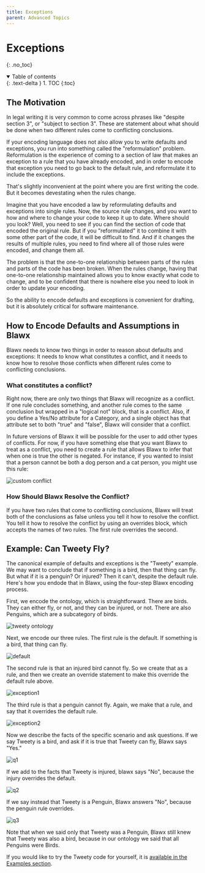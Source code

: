 ```yaml
---
title: Exceptions
parent: Advanced Topics
---
```

# Exceptions
{: .no_toc}

<details open markdown="block">
  <summary>
    Table of contents
  </summary>
  {: .text-delta }
1. TOC
{:toc}
</details>

## The Motivation

In legal writing it is very common to come across phrases like "despite section 3", or "subject to section 3". These are statement about what should be done when two different rules come to conflicting conclusions.

If your encoding language does not also allow you to write defaults and exceptions, you run into something
called the "reformulation" problem. Reformulation is the experience of coming to a section of law that
makes an exception to a rule that you have already encoded, and in order to encode that exception you need
to go back to the default rule, and reformulate it to include the exceptions.

That's slightly inconvenient at the point where you are first writing the code. But it becomes devestating
when the rules change.

Imagine that you have encoded a law by reformulating defaults and exceptions into single rules. Now, the
source rule changes, and you want to how and where to change your code to keep it up to date. Where should
you look? Well, you need to see if you can find the section of code that encoded the original rule. But if
you "reformulated" it to combine it with some other part of the code, it will be difficult to find. And if
it changes the results of multiple rules, you need to find where all of those rules were encoded, and
change them all.

The problem is that the one-to-one relationship between parts of the rules and parts of the code has been
broken. When the rules change, having that one-to-one relationship maintained allows you to know exactly
what code to change, and to be confident that there is nowhere else you need to look in order to update
your encoding.

So the ability to encode defaults and exceptions is convenient for drafting, but it is absolutely critical
for software maintenance.

## How to Encode Defaults and Assumptions in Blawx

Blawx needs to know two things in order to reason about defaults and exceptions: It needs to know what
constitutes a conflict, and it needs to know how to resolve those conflicts when different rules come to
conflicting conclusions.

### What constitutes a conflict?

Right now, there are only two things that Blawx will recognize as a conflict. If one rule concludes
something, and another rule comes to the same conclusion but wrapped in a "logical not" block, that
is a conflict.  Also, if you define a Yes/No attribute for a Category, and a single object has that
attribute set to both "true" and "false", Blawx will consider that a conflict.

In future versions of Blawx it will be possible for the user to add other types of conflicts. For now,
if you have something else that you want Blawx to treat as a conflict, you need to create a rule that
allows Blawx to infer that when one is true the other is negated. For instance, if you wanted to insist
that a person cannot be both a dog person and a cat person, you might use this rule:

![custom conflict](../img/custom_conflict.png)

### How Should Blawx Resolve the Conflict?

If you have two rules that come to conflicting conclusions, Blawx will treat both of the conclusions as
false unless you tell it how to resolve the conflict. You tell it how to resolve the conflict by using
an overrides block, which accepts the names of two rules. The first rule overrides the second.

## Example: Can Tweety Fly?

The canonical example of defaults and exceptions is the "Tweety" example. We may want to conclude that
if something is a bird, then that thing can fly. But what if it is a penguin? Or injured? Then it can't,
despite the default rule.  Here's how you endode that in Blawx, using the four-step Blawx encoding
process.

First, we encode the ontology, which is straightforward. There are birds. They can either fly, or not,
and they can be injured, or not. There are also Penguins, which are a subcategory of birds.

![tweety ontology](../img/tweety_ontology.png)

Next, we encode our three rules. The first rule is the default. If something is a bird, that thing can fly.

![default](../img/tweety_default.png)

The second rule is that an injured bird cannot fly. So we create that as a rule, and then we create an
override statement to make this override the default rule above.

![exception1](../img/tweety_exception_1.png)

The third rule is that a penguin cannot fly. Again, we make that a rule, and say that it overrides the
default rule.

![exception2](../img/tweety_exception_2.png)

Now we describe the facts of the specific scenario and ask questions. If we say Tweety is a bird, and ask
if it is true that Tweety can fly, Blawx says "Yes."

![q1](../img/tweety_q1.png)

If we add to the facts that Tweety is injured, blawx says "No", because the injury overrides the default.

![q2](../img/tweety_q2.png)

If we say instead that Tweety is a Penguin, Blawx answers "No", because the penguin rule overrides.

![q3](../img/tweety_q3.png)

Note that when we said only that Tweety was a Penguin, Blawx still knew that Tweety was also a bird,
because in our ontology we said that all Penguins were Birds.

If you would like to try the Tweety code for yourself, it is [available in the Examples section](/docs/tweety).